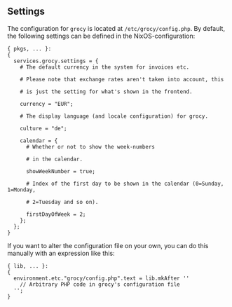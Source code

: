 ## Settings

The configuration for `grocy` is located at `/etc/grocy/config.php`. By default, the following settings can be defined in the NixOS-configuration:

```programlisting
{ pkgs, ... }:
{
  services.grocy.settings = {
    # The default currency in the system for invoices etc.

    # Please note that exchange rates aren't taken into account, this

    # is just the setting for what's shown in the frontend.

    currency = "EUR";

    # The display language (and locale configuration) for grocy.

    culture = "de";

    calendar = {
      # Whether or not to show the week-numbers

      # in the calendar.

      showWeekNumber = true;

      # Index of the first day to be shown in the calendar (0=Sunday, 1=Monday,

      # 2=Tuesday and so on).

      firstDayOfWeek = 2;
    };
  };
}
```

If you want to alter the configuration file on your own, you can do this manually with an expression like this:

```programlisting
{ lib, ... }:
{
  environment.etc."grocy/config.php".text = lib.mkAfter ''
    // Arbitrary PHP code in grocy's configuration file
  '';
}
```
